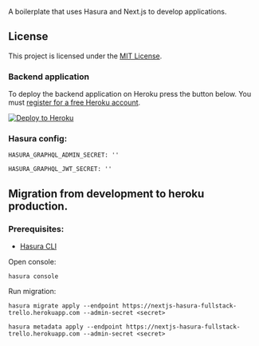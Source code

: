 A boilerplate that uses Hasura and Next.js to develop applications.

## License

This project is licensed under the [MIT License](https://opensource.org/licenses/MIT).

### Backend application

To deploy the backend application on Heroku press the button below. You must [register for a free Heroku account](https://signup.heroku.com/).

[![Deploy to
Heroku](https://www.herokucdn.com/deploy/button.svg)](https://heroku.com/deploy?template=https://github.com/sondh0127/nextjs-hasura-fullstack)

### Hasura config:

```
HASURA_GRAPHQL_ADMIN_SECRET: ''

HASURA_GRAPHQL_JWT_SECRET: ''
```

## Migration from development to heroku production.
### Prerequisites:
- [Hasura CLI](https://hasura.io/docs/1.0/graphql/manual/hasura-cli/install-hasura-cli.html)

Open console:
```
hasura console
```
Run migration:
```
hasura migrate apply --endpoint https://nextjs-hasura-fullstack-trello.herokuapp.com --admin-secret <secret>

hasura metadata apply --endpoint https://nextjs-hasura-fullstack-trello.herokuapp.com --admin-secret <secret>

```
